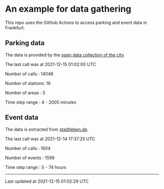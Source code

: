 # An example for data gathering

This repo uses the GitHub Actions to access parking and event data in Frankfurt.

## Parking data
The data is provided by the [open data collection of the city](https://www.offenedaten.frankfurt.de/).

The last call was at 2021-12-15 01:02:00 UTC

Number of calls   : 14046

Number of stations:    18

Number of areas   :     5

Time step range   :     4 -  2005 minutes


## Event data
The data is extracted from [stadtleben.de](https://stadtleben.de/frankfurt/).

The last call was at 2021-12-14 17:37:25 UTC

Number of calls   : 1604

Number of events  : 1599

Time step range   :    0 -   74 hours


----

Last updated at 2021-12-15 01:02:29 UTC
